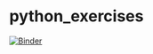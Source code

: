 # python_exercises

[![Binder](https://mybinder.org/badge_logo.svg)](https://mybinder.org/v2/gh/hubrigant/python_exercises/HEAD)
